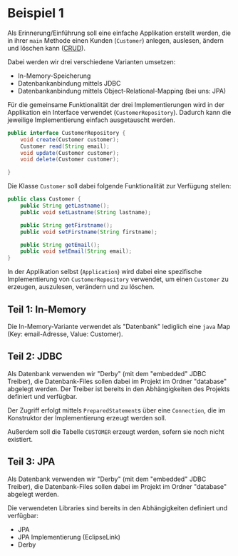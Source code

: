 # Beispiel 1

Als Erinnerung/Einführung soll eine einfache Applikation 
erstellt werden, die in ihrer ``main`` Methode einen Kunden (``Customer``)
anlegen, auslesen, ändern und löschen kann ([CRUD](https://de.wikipedia.org/wiki/CRUD)).

Dabei werden wir drei verschiedene Varianten umsetzen: 
* In-Memory-Speicherung 
* Datenbankanbindung mittels JDBC
* Datenbankanbindung mittels Object-Relational-Mapping (bei uns: JPA)


Für die gemeinsame Funktionalität der drei Implementierungen wird in der Applikation ein Interface
verwendet (``CustomerRepository``). Dadurch kann die jeweilige Implementierung einfach ausgetauscht werden.

```java
public interface CustomerRepository {
    void create(Customer customer);
    Customer read(String email);
    void update(Customer customer);
    void delete(Customer customer);

}
```

Die Klasse ``Customer`` soll dabei folgende Funktionalität zur Verfügung stellen:

```java
public class Customer {
    public String getLastname();
    public void setLastname(String lastname);

    public String getFirstname();
    public void setFirstname(String firstname);

    public String getEmail();
    public void setEmail(String email);
}
```

In der Applikation selbst (``Application``) wird dabei eine spezifische Implementierung von ``CustomerRepository``
verwendet, um einen ``Customer`` zu erzeugen, auszulesen, verändern und zu löschen.


## Teil 1: In-Memory

Die In-Memory-Variante verwendet als "Datenbank" lediglich eine ``java`` Map (Key: email-Adresse, Value: Customer).


## Teil 2: JDBC

Als Datenbank verwenden wir "Derby" (mit dem "embedded" JDBC Treiber), die Datenbank-Files sollen
dabei im Projekt im Ordner "database" abgelegt werden. Der Treiber ist bereits in den Abhängigkeiten des Projekts
definiert und verfügbar.

Der Zugriff erfolgt mittels ``PreparedStatement``s über eine ``Connection``, die im Konstruktor
der Implementierung erzeugt werden soll. 

Außerdem soll die Tabelle ``CUSTOMER`` erzeugt werden, sofern sie noch nicht existiert. 

## Teil 3: JPA

Als Datenbank verwenden wir "Derby" (mit dem "embedded" JDBC Treiber), die Datenbank-Files sollen
dabei im Projekt im Ordner "database" abgelegt werden. 

Die verwendeten Libraries sind bereits in den Abhängigkeiten definiert und verfügbar:

* JPA
* JPA Implementierung (EclipseLink)
* Derby 




